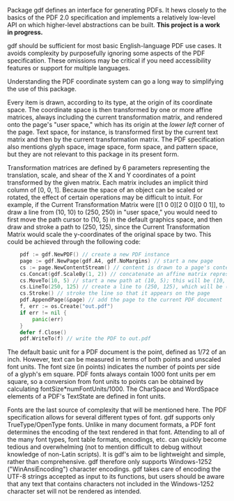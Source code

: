 Package gdf defines an interface for generating PDFs. It hews closely to the basics of the
PDF 2.0 specification and implements a relatively low-level API on which higher-level abstractions can
be built. **This project is a work in progress.**

gdf should be sufficient for most basic English-language PDF use cases. It avoids complexity
by purposefully ignoring some aspects of the PDF specification. These omissions may be
critical if you need accessibility features or support for multiple languages.

Understanding the PDF coordinate system can go a long way to simplifying the use of this package.

Every item is drawn, according to its type, at the origin of its coordinate space. The
coordinate space is then transformed by one or more affine matrices, always including the
current transformation matrix, and rendered onto the page's "user space," which has its origin
at the *lower left* corner of the page. Text space, for instance, is transformed first by the current text matrix and then by the current transformation matrix. The PDF specification also mentions glyph space, image space, form space, and pattern space, but they are not relevant to this package in its present form.

Transformation matrices are defined by 6 parameters representing the translation,
scale, and shear of the X and Y coordinates of a point transformed by the given matrix.
Each matrix includes an implicit third column of [0, 0, 1]. Because the space of an object
can be scaled or rotated, the effect of certain operations may be difficult to intuit. For example,
if the Current Transformation Matrix were [[1 0 0][2 0 0][0 0 1]], to draw a line from (10, 10) to (250, 250) in "user space," you would need to first move the path cursor to (10, 5) in the default graphics space, and then draw and stroke a path to (250, 125), since the Current Transformation Matrix would scale the y-coordinates of the original space by two. This could be achieved through the following code:
```go
    pdf := gdf.NewPDF() // create a new PDF instance
    page := gdf.NewPage(gdf.A4, gdf.NoMargins) // start a new page
    cs := page.NewContentStream() // content is drawn to a page's content stream
    cs.Concat(gdf.ScaleBy(1, 2)) // concatenate an affine matrix representing a 2*y scaling to the Current Transformation Matrix (by default the identity matrix)
    cs.MoveTo(10, 5) // start a new path at (10, 5); this will be (10, 10) on the page
    cs.LineTo(250, 125) // create a line to (250, 125), which will be (250, 250) on the page
    cs.Stroke() // stroke the line so that it appears on the page
    pdf.AppendPage(&page) // add the page to the current PDF document
    f, err := os.Create("out.pdf")
    if err != nil {
        panic(err)
    }
    defer f.Close()
    pdf.WriteTo(f) // write the PDF to out.pdf

```

The default basic unit for a PDF document is the point, defined as 1/72 of an inch.
However, text can be measured in terms of both points and unscaled font units.
The font size (in points) indicates the number of points per side of a glyph's em square. PDF fonts always contain 1000 font units per em square, so a conversion from font units to points can be
obtained by calculating fontSize*numFontUnits/1000. The CharSpace and WordSpace
elements of a PDF's TextState are defined in font units.

Fonts are the last source of complexity that will be mentioned here. The PDF specification allows for several different types of font. gdf supports only TrueType/OpenType fonts. Unlike in many document formats, a PDF font determines the encoding of the text rendered in that font. Attending to all of the many font types, font table formats, encodings, etc. can quickly become tedious and overwhelming (not to mention difficult to debug without knowledge of non-Latin scripts). It is gdf's aim to be lightweight and simple, rather than comprehensive. gdf therefore only supports Windows-1252 ("WinAnsiEncoding") character encodings. gdf takes care of encoding the UTF-8 strings accepted as input to its functions, but users should be aware that any text that contains characters not included in the Windows-1252 character set will not be rendered as intended.
